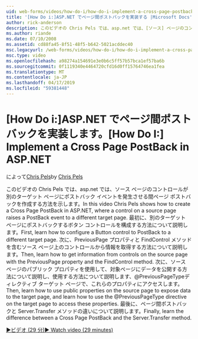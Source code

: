 ```yaml
---
uid: web-forms/videos/how-do-i/how-do-i-implement-a-cross-page-postback-in-aspnet
title: '[How Do i:]ASP.NET でページ間ポストバックを実装する |Microsoft Docs'
author: rick-anderson
description: このビデオの Chris Pels では、asp.net では、[ソース] ページのコントロールが、別のターゲットにポストバック イベントを発生させる間ページ ポストバックを作成する方法を示します.
ms.author: riande
ms.date: 07/10/2008
ms.assetid: cd88fa45-8f51-48f5-b642-5021acddec40
msc.legacyurl: /web-forms/videos/how-do-i/how-do-i-implement-a-cross-page-postback-in-aspnet
msc.type: video
ms.openlocfilehash: a98274a154691e3e0b6c5ff57b57bca1ef57ba6b
ms.sourcegitcommit: 0f1119340e4464720cfd16d0ff15764746ea1fea
ms.translationtype: MT
ms.contentlocale: ja-JP
ms.lasthandoff: 04/17/2019
ms.locfileid: "59381448"
---
```

# <a name="how-do-i-implement-a-cross-page-postback-in-aspnet"></a><span data-ttu-id="a5411-103">[How Do i:]ASP.NET でページ間ポストバックを実装します。</span><span class="sxs-lookup"><span data-stu-id="a5411-103">[How Do I:] Implement a Cross Page PostBack in ASP.NET</span></span>

<span data-ttu-id="a5411-104">によって[Chris Pels](https://twitter.com/chrispels)</span><span class="sxs-lookup"><span data-stu-id="a5411-104">by [Chris Pels](https://twitter.com/chrispels)</span></span>

<span data-ttu-id="a5411-105">このビデオの Chris Pels では、asp.net では、ソース ページのコントロールが別のターゲット ページにポストバック イベントを発生させる間ページ ポストバックを作成する方法を示します。</span><span class="sxs-lookup"><span data-stu-id="a5411-105">In this video Chris Pels shows how to create a Cross Page PostBack in ASP.NET, where a control on a source page raises a PostBack event to a different target page.</span></span> <span data-ttu-id="a5411-106">最初に、別のターゲット ページにポストバックするボタン コントロールを構成する方法について説明します。</span><span class="sxs-lookup"><span data-stu-id="a5411-106">First, learn how to configure a Button control to PostBack to a different target page.</span></span> <span data-ttu-id="a5411-107">次に、PreviousPage プロパティと FindControl メソッドを含むソース ページ上のコントロールから情報を取得する方法について説明します。</span><span class="sxs-lookup"><span data-stu-id="a5411-107">Then, learn how to get information from controls on the source page with the PreviousPage property and the FindControl method.</span></span> <span data-ttu-id="a5411-108">次に、ソース ページのパブリック プロパティを使用して、対象ページにデータを公開する方法について説明し、使用する方法について説明します、@PreviousPageTypeディレクティブ ターゲット ページで、これらのプロパティにアクセスします。</span><span class="sxs-lookup"><span data-stu-id="a5411-108">Then, learn how to use public properties on the source page to expose data to the target page, and learn how to use the @PreviousPageType directive on the target page to access these properties.</span></span> <span data-ttu-id="a5411-109">最後に、ページ間ポストバックと Server.Transfer メソッドの違いについて説明します。</span><span class="sxs-lookup"><span data-stu-id="a5411-109">Finally, learn the difference between a Cross Page PostBack and the Server.Transfer method.</span></span>

[<span data-ttu-id="a5411-110">&#9654;ビデオ (29 分)</span><span class="sxs-lookup"><span data-stu-id="a5411-110">&#9654; Watch video (29 minutes)</span></span>](https://channel9.msdn.com/Blogs/ASP-NET-Site-Videos/how-do-i-implement-a-cross-page-postback-in-aspnet)
